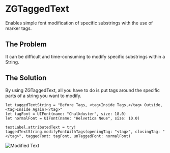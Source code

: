 # ZGTaggedText
Enables simple font modification of specific substrings with the use of marker tags.

## The Problem
It can be difficult and time-consuming to modify specific substrings within a String.

## The Solution
By using ZGTaggedText, all you have to do is put tags around the specific parts of a string you want to modify.

    let taggedTextString = "Before Tags, <tag>Inside Tags,</tag> Outside, <tag>Inside Again!</tag>"
    let tagFont = UIFont(name: "Chalkduster", size: 18.0)
    let normalFont = UIFont(name: "Helvetica Neue", size: 10.0)
    
    textLabel.attributedText = try! taggedTextString.modifyFontWithTags(openingTag: "<tag>", closingTag: "</tag>", taggedFont: tagFont, unTaggedFont: normalFont)
    
![Modified Text](http://i.imgur.com/B918EXl.png "Modified Text Example")
